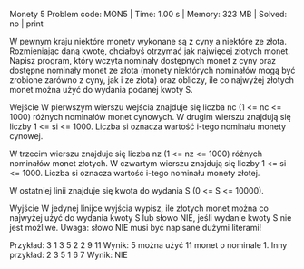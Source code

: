 Monety 5
Problem code: MON5 | Time: 1.00 s | Memory: 323 MB | Solved: no | print

W pewnym kraju niektóre monety wykonane są z cyny a niektóre ze złota. Rozmieniając daną kwotę, chciałbyś otrzymać jak najwięcej złotych monet. Napisz program, który wczyta nominały dostępnych monet z cyny oraz dostępne nominały monet ze złota (monety niektórych nominałów mogą być zrobione zarówno z cyny, jak i ze złota) oraz obliczy, ile co najwyżej złotych monet można użyć do wydania podanej kwoty S.

Wejście
W pierwszym wierszu wejścia znajduje się liczba nc (1 <= nc <= 1000) różnych nominałów monet cynowych. W drugim wierszu znajdują się liczby 1 <= si <= 1000. Liczba si oznacza wartość i-tego nominału monety cynowej.

W trzecim wierszu znajduje się liczba nz (1 <= nz <= 1000) różnych nominałów monet złotych. W czwartym wierszu znajdują się liczby 1 <= si <= 1000. Liczba si oznacza wartość i-tego nominału monety złotej.

W ostatniej linii znajduje się kwota do wydania S (0 <= S <= 10000).

Wyjście
W jedynej linijce wyjścia wypisz, ile złotych monet można co najwyżej użyć do wydania kwoty S lub słowo NIE, jeśli wydanie kwoty S nie jest możliwe. Uwaga: słowo NIE musi być napisane dużymi literami!

Przykład:
3
1 3 5
2
2 9
11
Wynik:
5
można użyć 11 monet o nominale 1.
Inny przykład:
2
3 5
1
6
7
Wynik:
NIE